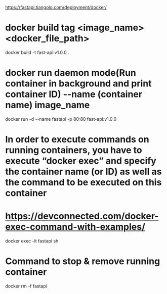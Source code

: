 https://fastapi.tiangolo.com/deployment/docker/

# docker build tag <image_name> <docker_file_path>
docker build -t fast-api:v1.0.0 .

# docker run daemon mode(Run container in background and print container ID) --name (container name) image_name
docker run -d --name fastapi -p 80:80 fast-api:v1.0.0

# In order to execute commands on running containers, you have to execute “docker exec” and specify the container name (or ID) as well as the command to be executed on this container
# https://devconnected.com/docker-exec-command-with-examples/
docker exec -it fastapi sh

# Command to stop & remove running container
docker rm -f fastapi
